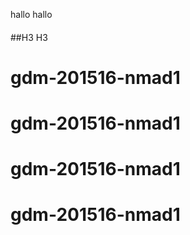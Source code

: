 hallo 
hallo
####
##H3
H3
# gdm-201516-nmad1
# gdm-201516-nmad1
# gdm-201516-nmad1
# gdm-201516-nmad1
